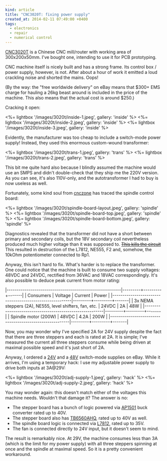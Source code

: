 ```yaml
---
kind: article
title: "CNC3020T: fixing power supply"
created_at: 2014-02-11 07:49:00 +0400
tags:
  - electronics
  - repair
  - numerical control
---
```


[CNC3020T][] is a Chinese CNC mill/router with working area of 300x200x50mm. I've bought
one, intending to use it for PCB prototyping.

[cnc3020t]: http://www.ebay.com/itm170794739687

CNC machine itself is nicely built and has a strong frame. Its control box / power supply, however,
is not. After about a hour of work it emitted a loud crackling noise and shorted the mains. Oops!

<!--more-->

(By the way: the "free worldwide delivery" on eBay means that $300+ EMS charge for hauling a 26kg
beast around is included in the price of the machine. This also means that the actual cost is
around $250.)

Cracking it open:

<%= lightbox '/images/3020t/inside-1.jpeg', gallery: 'inside' %>
<%= lightbox '/images/3020t/inside-2.jpeg', gallery: 'inside' %>
<%= lightbox '/images/3020t/inside-3.jpeg', gallery: 'inside' %>

Evidently, the manufacturer was too cheap to include a switch-mode power supply! Instead, they used
this enormous custom-wound transformer:

<%= lightbox '/images/3020t/trans-1.jpeg', gallery: 'trans' %>
<%= lightbox '/images/3020t/trans-2.jpeg', gallery: 'trans' %>

This bit me quite hard also because I blindly assumed the machine would use an SMPS and didn't
double-check that they ship me the 220V version. As you can see, it's also 110V-only, and
the autotransformer I had to buy is now useless as well.

Fortunately, some kind soul from [cnczone][pw3024] has traced the spindle control board:

[pw3024]: http://www.cnczone.com/forums/chinese_machines/201446-burnt_resistor_yoc-pw3024.html

<%= lightbox '/images/3020t/spindle-board-layout.jpeg', gallery: 'spindle' %>
<%= lightbox '/images/3020t/spindle-board-top.jpeg', gallery: 'spindle' %>
<%= lightbox '/images/3020t/spindle-board-bottom.jpeg', gallery: 'spindle' %>

Diagnostics revealed that the transformer did not have a short between primary and secondary coils,
but the 18V secondary coil nevertheless produced much higher voltage than it was supposed to.
<del>[This kills the circuit][crab]</del> This resulted in destruction of the L7812, NE555, F2 and,
somehow, the 10kOhm potentiometer connected to Rp1.

[crab]: http://static1.fjcdn.com/comments/4559246+_1694f851eb77646acc2a8ce5ef9d6283.jpg

Anyway, this isn't hard to fix. What's harder is to replace the transformer. One could notice
that the machine is built to consume two supply voltages: 48VDC and 24VDC, rectified from
36VAC and 18VAC correspondingly. It's also possible to deduce peak current from motor rating:

|---------------------------------------------------------|---------+---------+-------|
| Consumers                                               | Voltage | Current | Power |
|---------------------------------------------------------|---------+---------+-------|
| 3x NEMA steppers (2A), NE555, level shifters, fan, etc. | 24VDC   | 2A      | 48W   |
|---------------------------------------------------------|---------+---------+-------|
| Spindle motor (200W)                                    | 48VDC   | 4.2A    | 200W  |
|---------------------------------------------------------|---------+---------+-------|

Now, you may wonder why I've specified 2A for 24V supply despite the fact that there are three
steppers and each is rated at 2A. It is simple; I've measured the current all three steppers
consume while being driven at maximal possible speed and it's just short of 2A.

Anyway, I ordered a [24V][24v-supply] and a [48V][48v-supply] switch-mode supplies on eBay. While
it arrives, I'm using a temporary hack: I use my adjustable power supply to drive both inputs
at 3A@29V:

[24v-supply]: http://www.ebay.com/itm/200914674637
[48v-supply]: http://www.ebay.com/itm/121214164830

<%= lightbox '/images/3020t/adj-supply-1.jpeg', gallery: 'hack' %>
<%= lightbox '/images/3020t/adj-supply-2.jpeg', gallery: 'hack' %>

You may wonder again: this doesn't match either of the voltages this machine needs. Wouldn't that
damage it? The answer is no:

  * The stepper board has a bunch of logic powered via [AP1501][] buck converter rated
    up to 40V.
  * The stepper board also has [TB6560AHQ][], rated up to 40V as well.
  * The spindle board logic is connected via [L7812][], rated up to 35V.
  * The fan is connected directly to 24V input, but it doesn't seem to mind.

[ap1501]:    http://www.diodes.com/datasheets/AP1501.pdf
[tb6560ahq]: http://www.glyn.de/data/glyn/media/doc/TB6560AHQ_AFG-20080407.pdf
[l7812]:     http://datasheet.octopart.com/L7812CV-STMicroelectronics-datasheet-7271552.pdf

The result is remarkably nice. At 29V, the machine consumes less than 3A (which is the limit
for my power supply) with all three steppers spinning at once and the spindle at maximal speed.
So it is a pretty convenient workaround.
